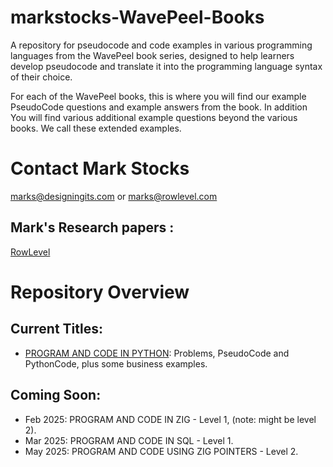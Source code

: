 # markstocks-WavePeel-Books
A repository for pseudocode and code examples in various programming languages from the WavePeel book series, designed to help learners develop pseudocode and translate it into the programming language syntax of their choice.

For each of the  WavePeel books,  this is where you will find our example PseudoCode questions and example answers from the book. In addition  You will find various additional example questions beyond the various books. We call these extended examples.

# Contact Mark Stocks
marks@designingits.com or marks@rowlevel.com

## Mark's Research papers :
[RowLevel](https://rowlevel.com)

# Repository Overview

## Current Titles:
- [PROGRAM AND CODE IN PYTHON](./PROGRAM%20AND%20CODE%20IN%20PYTHON/): Problems, PseudoCode and PythonCode, plus some business examples.

## Coming Soon:
- Feb 2025: PROGRAM AND CODE IN ZIG - Level 1, (note: might be level 2).
- Mar 2025: PROGRAM AND CODE IN SQL - Level 1.
- May 2025: PROGRAM AND CODE USING ZIG POINTERS - Level 2. 
